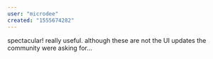 ```yaml
---
user: "microdee"
created: "1555674282"
---
```


spectacular! really useful. although these are not the UI updates the community were asking for...
